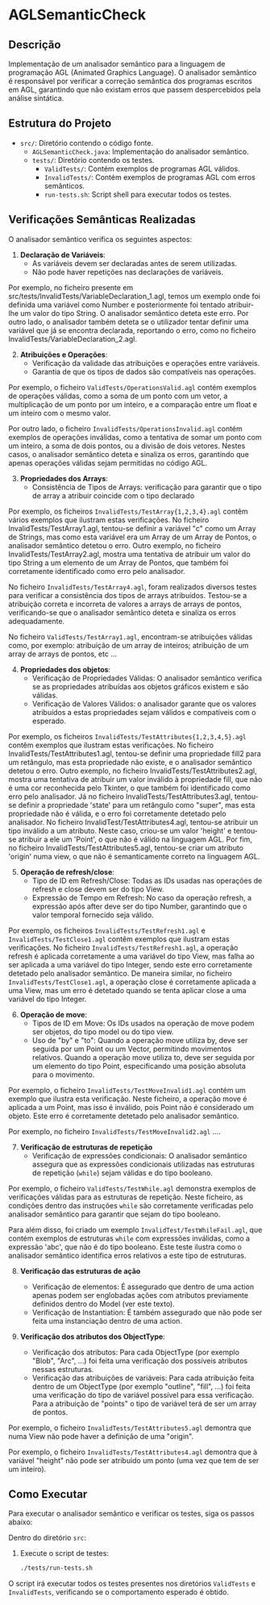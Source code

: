 # AGLSemanticCheck

## Descrição

Implementação de um analisador semântico para a linguagem de programação AGL (Animated Graphics Language). O analisador semântico é responsável por verificar a correção semântica dos programas escritos em AGL, garantindo que não existam erros que passem despercebidos pela análise sintática.

## Estrutura do Projeto

- `src/`: Diretório contendo o código fonte.
  - `AGLSemanticCheck.java`: Implementação do analisador semântico.
  - `tests/`: Diretório contendo os testes.
    - `ValidTests/`: Contém exemplos de programas AGL válidos.
    - `InvalidTests/`: Contém exemplos de programas AGL com erros semânticos.
    - `run-tests.sh`: Script shell para executar todos os testes.

## Verificações Semânticas Realizadas

O analisador semântico verifica os seguintes aspectos:

1. **Declaração de Variáveis**:
   - As variáveis devem ser declaradas antes de serem utilizadas.
   - Não pode haver repetições nas declarações de variáveis.

Por exemplo, no ficheiro presente em src/tests/InvalidTests/VariableDeclaration_1.agl, temos um exemplo onde foi definida uma variável como Number e posteriormente foi tentado atribuir-lhe um valor do tipo String. O analisador semântico deteta este erro. Por outro lado, o analisador também deteta se o utilizador tentar definir uma variável que já se encontra declarada, reportando o erro, como no ficheiro InvalidTests/VariableDeclaration_2.agl.

2. **Atribuições e Operações**:
   - Verificação da validade das atribuições e operações entre variáveis.
   - Garantia de que os tipos de dados são compatíveis nas operações.

Por exemplo, o ficheiro `ValidTests/OperationsValid.agl` contém exemplos de operações válidas, como a soma de um ponto com um vetor, a multiplicação de um ponto por um inteiro, e a comparação entre um float e um inteiro com o mesmo valor.

Por outro lado, o ficheiro `InvalidTests/OperationsInvalid.agl` contém exemplos de operações inválidas, como a tentativa de somar um ponto com um inteiro, a soma de dois pontos, ou a divisão de dois vetores. Nestes casos, o analisador semântico deteta e sinaliza os erros, garantindo que apenas operações válidas sejam permitidas no código AGL.

3. **Propriedades dos Arrays**:
    - Consistência de Tipos de Arrays: verificação para garantir que o tipo de array a atribuir coincide com o tipo declarado

Por exemplo, os ficheiros `InvalidTests/TestArray{1,2,3,4}.agl` contêm vários exemplos que ilustram estas verificações. No ficheiro InvalidTests/TestArray1.agl, tentou-se definir a variável "c" como um Array de Strings, mas como esta variável era um Array de um Array de Pontos, o analisador semântico detetou o erro. Outro exemplo, no ficheiro InvalidTests/TestArray2.agl, mostra uma tentativa de atribuir um valor do tipo String a um elemento de um Array de Pontos, que também foi corretamente identificado como erro pelo analisador.

No ficheiro `InvalidTests/TestArray4.agl`, foram realizados diversos testes para verificar a consistência dos tipos de arrays atribuídos. Testou-se a atribuição correta e incorreta de valores a arrays de arrays de pontos, verificando-se que o analisador semântico deteta e sinaliza os erros adequadamente.

No ficheiro `ValidTests/TestArray1.agl`, encontram-se atribuições válidas como, por exemplo: atribuição de um array de inteiros; atribuição de um array de arrays de pontos, etc ...

4. **Propriedades dos objetos**:
   - Verificação de Propriedades Válidas: O analisador semântico verifica se as propriedades atribuídas aos objetos gráficos existem e são válidas.
   - Verificação de Valores Válidos: o analisador garante que os valores atribuídos a estas propriedades sejam válidos e compatíveis com o esperado.

Por exemplo, os ficheiros `InvalidTests/TestAttributes{1,2,3,4,5}.agl` contêm exemplos que ilustram estas verificações. 
No ficheiro InvalidTests/TestAttributes1.agl, tentou-se definir uma propriedade fill2 para um retângulo, mas esta propriedade não existe, e o analisador semântico detetou o erro. 
Outro exemplo, no ficheiro InvalidTests/TestAttributes2.agl, mostra uma tentativa de atribuir um valor inválido à propriedade fill, que não é uma cor reconhecida pelo Tkinter, o que também foi identificado como erro pelo analisador. 
Já no ficheiro InvalidTests/TestAttributes3.agl, tentou-se definir a propriedade 'state' para um retângulo como "super", mas esta propriedade não é válida, e o erro foi corretamente detetado pelo analisador. 
No ficheiro InvalidTest/TestAttributes4.agl, tentou-se atribuir un tipo inválido a um atributo. Neste caso, criou-se um valor 'height' e tentou-se atribuir a ele um 'Point', o que não é válido na linguagem AGL.
Por fim, no ficheiro InvalidTests/TestAttributes5.agl, tentou-se criar um atributo 'origin' numa view, o que não é semanticamente correto na linguagem AGL.

5. **Operação de refresh/close**:
   - Tipo de ID em Refresh/Close: Todas as IDs usadas nas operações de refresh e close devem ser do tipo View.
   - Expressão de Tempo em Refresh: No caso da operação refresh, a expressão após after deve ser do tipo Number, garantindo que o valor temporal fornecido seja válido.

Por exemplo, os ficheiros `InvalidTests/TestRefresh1.agl` e `InvalidTests/TestClose1.agl` contêm exemplos que ilustram estas verificações. No ficheiro `InvalidTests/TestRefresh1.agl`, a operação refresh é aplicada corretamente a uma variável do tipo View, mas falha ao ser aplicada a uma variável do tipo Integer, sendo este erro corretamente detetado pelo analisador semântico. De maneira similar, no ficheiro `InvalidTests/TestClose1.agl`, a operação close é corretamente aplicada a uma View, mas um erro é detetado quando se tenta aplicar close a uma variável do tipo Integer.

6. **Operação de move**:
   - Tipos de ID em Move: Os IDs usados na operação de move podem ser objetos, do tipo model ou do tipo view.
   - Uso de "by" e "to": Quando a operação move utiliza by, deve ser seguida por um Point ou um Vector, permitindo movimentos relativos. Quando a operação move utiliza to, deve ser seguida por um elemento do tipo Point, especificando uma posição absoluta para o movimento.

Por exemplo, o ficheiro `InvalidTests/TestMoveInvalid1.agl` contém um exemplo que ilustra esta verificação. Neste ficheiro, a operação move é aplicada a um Point, mas isso é inválido, pois Point não é considerado um objeto. Este erro é corretamente detetado pelo analisador semântico.

Por exemplo, no ficheiro `InvalidTests/TestMoveInvalid2.agl` ....


7. **Verificação de estruturas de repetição**
   - Verificação de expressões condicionais: O analisador semântico assegura que as expressões condicionais utilizadas nas estruturas de repetição (`while`) sejam válidas e do tipo booleano.

Por exemplo, o ficheiro `ValidTests/TestWhile.agl` demonstra exemplos de verificações válidas para as estruturas de repetição. Neste ficheiro, as condições dentro das instruções `while` são corretamente verificadas pelo analisador semântico para garantir que sejam do tipo booleano.

Para além disso, foi criado um exemplo `InvalidTest/TestWhileFail.agl`, que contém exemplos de estruturas `while` com expressões inválidas, como a expressão 'abc', que não é do tipo booleano. Este teste ilustra como o analisador semântico identifica erros relativos a este tipo de estruturas.


8. **Verificação das estruturas de ação**
   - Verificação de elementos: É assegurado que dentro de uma action apenas podem ser englobadas ações com atributos previamente definidos dentro do Model (ver este texto).
   - Verificação de Instantiation: É também assegurado que não pode ser feita uma instanciação dentro de uma action.


9. **Verificação dos atributos dos ObjectType**:
   - Verificação dos atributos: Para cada ObjectType (por exemplo "Blob", "Arc", ...) foi feita uma verificação dos possíveis atributos nessas estruturas.
   - Verificação das atribuições de variáveis: Para cada atribuição feita dentro de um ObjectType (por exemplo "outline", "fill", ...) foi feita uma verificação do tipo de variável possível para essa verificação. Para a atribuição de "points" o tipo de variável terá de ser um array de pontos.

Por exemplo, o ficheiro `InvalidTests/TestAttributes5.agl` demontra que numa View não pode haver a definição de uma "origin".

Por exemplo, o ficheiro `InvalidTests/TestAttributes4.agl` demontra que à variável "height" não pode ser atribuido um ponto (uma vez que tem de ser um inteiro).

## Como Executar

Para executar o analisador semântico e verificar os testes, siga os passos abaixo:

Dentro do diretório `src`: 

1. Execute o script de testes:
   ```sh
   ./tests/run-tests.sh
   ```

O script irá executar todos os testes presentes nos diretórios `ValidTests` e `InvalidTests`, verificando se o comportamento esperado é obtido.

